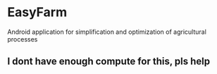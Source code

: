 # EasyFarm
Android application for simplification and optimization of agricultural processes

## I dont have enough compute for this, pls help
